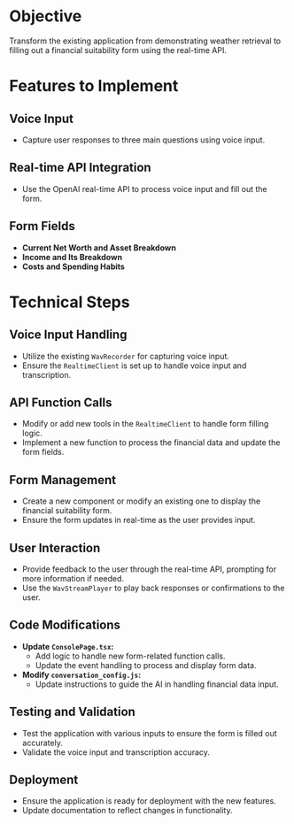 # Objective

Transform the existing application from demonstrating weather retrieval to filling out a financial suitability form using the real-time API.

# Features to Implement

## Voice Input

- Capture user responses to three main questions using voice input.

## Real-time API Integration

- Use the OpenAI real-time API to process voice input and fill out the form.

## Form Fields

- **Current Net Worth and Asset Breakdown**
- **Income and Its Breakdown**
- **Costs and Spending Habits**

# Technical Steps

## Voice Input Handling

- Utilize the existing `WavRecorder` for capturing voice input.
- Ensure the `RealtimeClient` is set up to handle voice input and transcription.

## API Function Calls

- Modify or add new tools in the `RealtimeClient` to handle form filling logic.
- Implement a new function to process the financial data and update the form fields.

## Form Management

- Create a new component or modify an existing one to display the financial suitability form.
- Ensure the form updates in real-time as the user provides input.

## User Interaction

- Provide feedback to the user through the real-time API, prompting for more information if needed.
- Use the `WavStreamPlayer` to play back responses or confirmations to the user.

## Code Modifications

- **Update `ConsolePage.tsx`:**
  - Add logic to handle new form-related function calls.
  - Update the event handling to process and display form data.
- **Modify `conversation_config.js`:**
  - Update instructions to guide the AI in handling financial data input.

## Testing and Validation

- Test the application with various inputs to ensure the form is filled out accurately.
- Validate the voice input and transcription accuracy.

## Deployment

- Ensure the application is ready for deployment with the new features.
- Update documentation to reflect changes in functionality.
